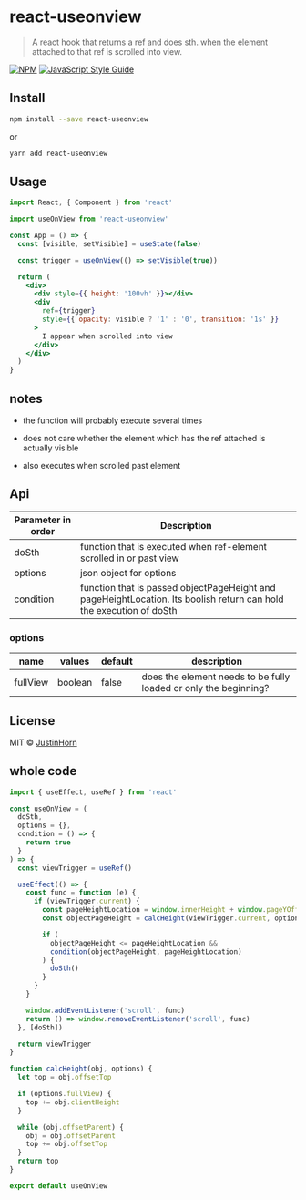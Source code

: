 # react-useonview

> A react hook that returns a ref and does sth. when the element attached to that ref is scrolled into view.

[![NPM](https://img.shields.io/npm/v/react-useonview.svg)](https://www.npmjs.com/package/react-useonview) [![JavaScript Style Guide](https://img.shields.io/badge/code_style-standard-brightgreen.svg)](https://standardjs.com)

## Install

```bash
npm install --save react-useonview
```

or

```bash
yarn add react-useonview
```

## Usage

```jsx
import React, { Component } from 'react'

import useOnView from 'react-useonview'

const App = () => {
  const [visible, setVisible] = useState(false)

  const trigger = useOnView(() => setVisible(true))

  return (
    <div>
      <div style={{ height: '100vh' }}></div>
      <div
        ref={trigger}
        style={{ opacity: visible ? '1' : '0', transition: '1s' }}
      >
        I appear when scrolled into view
      </div>
    </div>
  )
}
```

## notes

- the function will probably execute several times

- does not care whether the element which has the ref attached is actually visible

- also executes when scrolled past element

## Api

| Parameter in order | Description                                                                                                         |
| ------------------ | ------------------------------------------------------------------------------------------------------------------- |
| doSth              | function that is executed when ref-element scrolled in or past view                                                 |
| options            | json object for options                                                                                             |
| condition          | function that is passed objectPageHeight and pageHeightLocation. Its boolish return can hold the execution of doSth |

### options

| name     | values  | default | description                                                      |
| -------- | ------- | ------- | ---------------------------------------------------------------- |
| fullView | boolean | false   | does the element needs to be fully loaded or only the beginning? |

## License

MIT © [JustinHorn](https://github.com/JustinHorn)

## whole code

```jsx
import { useEffect, useRef } from 'react'

const useOnView = (
  doSth,
  options = {},
  condition = () => {
    return true
  }
) => {
  const viewTrigger = useRef()

  useEffect(() => {
    const func = function (e) {
      if (viewTrigger.current) {
        const pageHeightLocation = window.innerHeight + window.pageYOffset
        const objectPageHeight = calcHeight(viewTrigger.current, options)

        if (
          objectPageHeight <= pageHeightLocation &&
          condition(objectPageHeight, pageHeightLocation)
        ) {
          doSth()
        }
      }
    }

    window.addEventListener('scroll', func)
    return () => window.removeEventListener('scroll', func)
  }, [doSth])

  return viewTrigger
}

function calcHeight(obj, options) {
  let top = obj.offsetTop

  if (options.fullView) {
    top += obj.clientHeight
  }

  while (obj.offsetParent) {
    obj = obj.offsetParent
    top += obj.offsetTop
  }
  return top
}

export default useOnView
```
